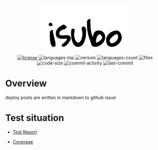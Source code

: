 <div align="center">
  <img src="assets/logo.png" />
</div>
<br/>
<div align="center">
  <a href="https://github.com/isaaxite/deploy-posts-to-github-issue/blob/main/LICENSE"><img src="https://img.shields.io/bower/l/MI" alt="license"></a>
  <img src="https://img.shields.io/github/languages/top/isaaxite/deploy-posts-to-github-issue" alt="languages-top">
  <img src="https://img.shields.io/github/package-json/v/isaaxite/deploy-posts-to-github-issue" alt="version">
  <img src="https://img.shields.io/github/languages/count/isaaxite/deploy-posts-to-github-issue" alt="languages-count">
  <img src="https://img.shields.io/github/directory-file-count/isaaxite/deploy-posts-to-github-issue" alt="files">
  <img src="https://img.shields.io/github/languages/code-size/isaaxite/deploy-posts-to-github-issue" alt="code-size">
  <img src="https://img.shields.io/github/commit-activity/t/isaaxite/deploy-posts-to-github-issue" alt="commit-activity">
  <img src="https://img.shields.io/github/last-commit/isaaxite/deploy-posts-to-github-issue" alt="last-commit">
</div>

# Overview

deploy posts are written in markdown  to github issue

# Test situation

- [Test Report](https://isaaxite.github.io/deploy-posts-to-github-issue/test-report.html)

- [Coverage](https://isaaxite.github.io/deploy-posts-to-github-issue/coverage/lcov-report/index.html)
